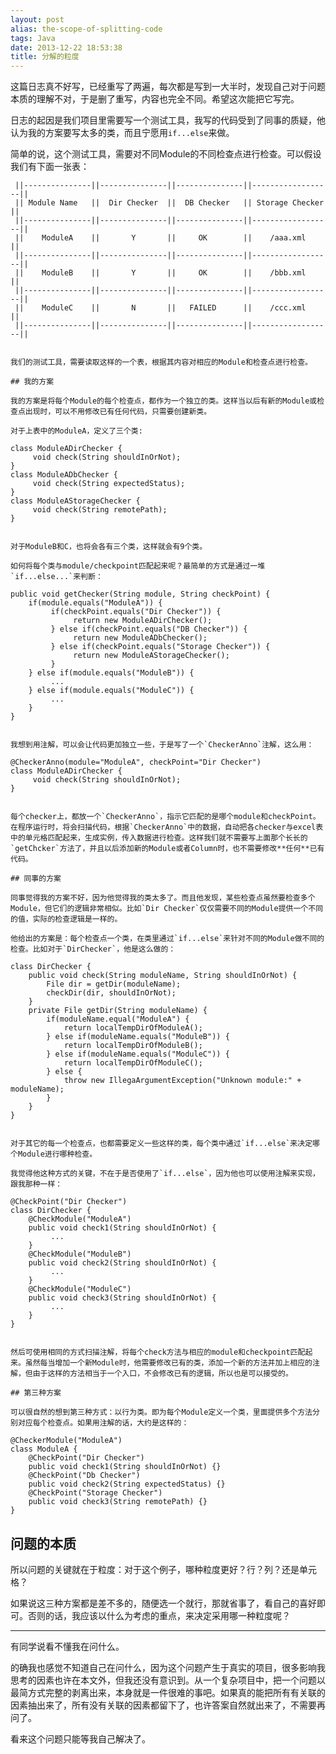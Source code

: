 ```yaml
---
layout: post
alias: the-scope-of-splitting-code
tags: Java
date: 2013-12-22 18:53:38
title: 分解的粒度
---
```


这篇日志真不好写，已经重写了两遍，每次都是写到一大半时，发现自己对于问题本质的理解不对，于是删了重写，内容也完全不同。希望这次能把它写完。

日志的起因是我们项目里需要写一个测试工具，我写的代码受到了同事的质疑，他认为我的方案要写太多的类，而且宁愿用`if...else`来做。

简单的说，这个测试工具，需要对不同Module的不同检查点进行检查。可以假设我们有下面一张表：

     ||---------------||---------------||---------------||------------------||
     || Module Name   ||  Dir Checker  ||  DB Checker   || Storage Checker  ||
     ||---------------||---------------||---------------||------------------||
     ||    ModuleA    ||       Y       ||     OK        ||    /aaa.xml      ||
     ||---------------||---------------||---------------||------------------||
     ||    ModuleB    ||       Y       ||     OK        ||    /bbb.xml      ||
     ||---------------||---------------||---------------||------------------||
     ||    ModuleC    ||       N       ||   FAILED      ||    /ccc.xml      ||
     ||---------------||---------------||---------------||------------------||
    

    我们的测试工具，需要读取这样的一个表，根据其内容对相应的Module和检查点进行检查。

    ## 我的方案

    我的方案是将每个Module的每个检查点，都作为一个独立的类。这样当以后有新的Module或检查点出现时，可以不用修改已有任何代码，只需要创建新类。

    对于上表中的ModuleA，定义了三个类:

    class ModuleADirChecker {
         void check(String shouldInOrNot);
    }
    class ModuleADbChecker {
         void check(String expectedStatus);
    }
    class ModuleAStorageChecker {
         void check(String remotePath);
    }
    

    对于ModuleB和C，也将会各有三个类，这样就会有9个类。

    如何将每个类与module/checkpoint匹配起来呢？最简单的方式是通过一堆`if...else...`来判断：

    public void getChecker(String module, String checkPoint) {
        if(module.equals("ModuleA")) {
             if(checkPoint.equals("Dir Checker")) {
                  return new ModuleADirChecker();
             } else if(checkPoint.equals("DB Checker")) {
                  return new ModuleADbChecker();
             } else if(checkPoint.equals("Storage Checker")) {
                  return new ModuleAStorageChecker();
             }
        } else if(module.equals("ModuleB")) {
             ...
        } else if(module.equals("ModuleC")) {
             ...
        }
    }
    

    我想到用注解，可以会让代码更加独立一些，于是写了一个`CheckerAnno`注解，这么用：

    @CheckerAnno(module="ModuleA", checkPoint="Dir Checker")
    class ModuleADirChecker {
         void check(String shouldInOrNot);
    }
    

    每个checker上，都放一个`CheckerAnno`，指示它匹配的是哪个module和checkPoint。在程序运行时，将会扫描代码，根据`CheckerAnno`中的数据，自动把各checker与excel表中的单元格匹配起来，生成实例，传入数据进行检查。这样我们就不需要写上面那个长长的`getChcker`方法了，并且以后添加新的Module或者Column时，也不需要修改**任何**已有代码。

    ## 同事的方案

    同事觉得我的方案不好，因为他觉得我的类太多了。而且他发现，某些检查点虽然要检查多个Module，但它们的逻辑非常相似。比如`Dir Checker`仅仅需要不同的Module提供一个不同的值，实际的检查逻辑是一样的。

    他给出的方案是：每个检查点一个类，在类里通过`if...else`来针对不同的Module做不同的检查。比如对于`DirChecker`，他是这么做的：

    class DirChecker {
        public void check(String moduleName, String shouldInOrNot) {
            File dir = getDir(moduleName);
            checkDir(dir, shouldInOrNot);
        }
        private File getDir(String moduleName) {
            if(moduleName.equal("ModuleA") {
                return localTempDirOfModuleA();
            } else if(moduleName.equals("ModuleB")) {
                return localTempDirOfModuleB();
            } else if(moduleName.equals("ModuleC")) {
                return localTempDirOfModuleC();
            } else {
                throw new IllegaArgumentException("Unknown module:" + moduleName);
            }
        }
    }
    

    对于其它的每一个检查点，也都需要定义一些这样的类，每个类中通过`if...else`来决定哪个Module进行哪种检查。

    我觉得他这种方式的关键，不在于是否使用了`if...else`，因为他也可以使用注解来实现，跟我那种一样：

    @CheckPoint("Dir Checker")
    class DirChecker {
        @CheckModule("ModuleA")
        public void check1(String shouldInOrNot) {
             ...
        }
        @CheckModule("ModuleB")
        public void check2(String shouldInOrNot) {
             ...
        }
        @CheckModule("ModuleC")
        public void check3(String shouldInOrNot) {
             ...
        }
    }
    

    然后可使用相同的方式扫描注解，将每个check方法与相应的module和checkpoint匹配起来。虽然每当增加一个新Module时，他需要修改已有的类，添加一个新的方法并加上相应的注解，但由于这样的方法相当于一个入口，不会修改已有的逻辑，所以也是可以接受的。

    ## 第三种方案

    可以很自然的想到第三种方式：以行为类。即为每个Module定义一个类，里面提供多个方法分别对应每个检查点。如果用注解的话，大约是这样的：

    @CheckerModule("ModuleA")
    class ModuleA {
        @CheckPoint("Dir Checker")
        public void check1(String shouldInOrNot) {}
        @CheckPoint("Db Checker")
        public void check2(String expectedStatus) {}
        @CheckPoint("Storage Checker")
        public void check3(String remotePath) {}
    }

## 问题的本质

所以问题的关键就在于粒度：对于这个例子，哪种粒度更好？行？列？还是单元格？

如果说这三种方案都是差不多的，随便选一个就行，那就省事了，看自己的喜好即可。否则的话，我应该以什么为考虑的重点，来决定采用哪一种粒度呢？

* * *

有同学说看不懂我在问什么。

的确我也感觉不知道自己在问什么，因为这个问题产生于真实的项目，很多影响我思考的因素也许在本文外，但我还没有意识到。从一个复杂项目中，把一个问题以最简方式完整的剥离出来，本身就是一件很难的事吧。如果真的能把所有有关联的因素抽出来了，所有没有关联的因素都留下了，也许答案自然就出来了，不需要再问了。

看来这个问题只能等我自己解决了。
